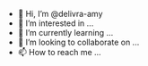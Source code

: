 - 👋 Hi, I’m @delivra-amy
- 👀 I’m interested in ...
- 🌱 I’m currently learning ...
- 💞️ I’m looking to collaborate on ...
- 📫 How to reach me ...

<!---
delivra-amy/delivra-amy is a ✨ special ✨ repository because its `README.md` (this file) appears on your GitHub profile.
You can click the Preview link to take a look at your changes.
--->

